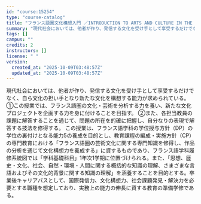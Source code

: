 ```yaml
---
id: "course:15254"
type: "course-catalog"
title: "フランス語圏文化構想入門 ／INTRODUCTION TO ARTS AND CULTURE IN THE FRENCH-SPEAKING WORLD"
summary: "現代社会においては、他者が作り、発信する文化を受け手として享受するだけでなく、自ら文化の担い手となり新たな文化を構想する能力が求められている。 ①この授業では、フランス語圏の文化・芸術を分析する力を養い、新たな文化プロジェクトを企画する力を…"
tags: []
campus: ""
credits: 2
instructors: []
license: " "
version:
  created_at: "2025-10-09T03:48:57Z"
  updated_at: "2025-10-09T03:48:57Z"
---
```


現代社会においては、他者が作り、発信する文化を受け手として享受するだけでなく、自ら文化の担い手となり新たな文化を構想する能力が求められている。 ①この授業では、フランス語圏の文化・芸術を分析する力を養い、新たな文化プロジェクトを企画する力を身に付けることを目指す。 ②また、各担当教員の課題に解答することを通じて、問題の所在を的確に把握し、自分なりの表現で解答する技法を修得する。 この授業は、フランス語学科の学位授与方針（DP）の学位の裏付けとなる能力5の養成を目的とし、教育課程の編成・実施方針（CP）の専門教育における「フランス語圏の芸術文化に関する専門知識を修得し、作品の分析を通じて文化構想力を養成する」に資するものであり、フランス語学科履修系統図では「学科基礎科目」1年次1学期に位置づけられる。また、「思想、歴史・文化、社会、自然・環境・人間に関する概括的な知識の理解、さまざまな言語およびその文化的背景に関する知識の理解」を涵養することを目的とする。卒業後キャリアパスとして、国際発信力、文化構想力、社会課題発見・解決力を必要とする職種を想定しており、実務上の能力の伸長に資する教育の準備学修である。
